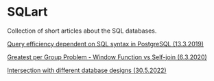 # SQLart

Collection of short articles about the SQL databases.

<a href="articles/Postgre_aggregation">Query efficiency dependent on SQL syntax in PostgreSQL (13.3.2019)</a>

<a href="articles/Greatest_per_group">Greatest per Group Problem - Window Function vs Self-join (6.3.2020)</a>

<a href="articles/Intersection">Intersection with different database designs (30.5.2022)</a>
